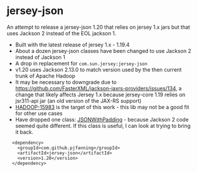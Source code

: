 # jersey-json

An attempt to release a jersey-json 1.20 that relies on jersey 1.x jars but that uses Jackson 2 instead of the EOL jackson 1.

* Built with the latest release of jersey 1.x - 1.19.4
* About a dozen jersey-json classes have been changed to use Jackson 2 instead of Jackson 1
* A drop in replacement for `com.sun.jersey:jersey-json`
* v1.20 uses Jackson 2.13.0 to match version used by the then current trunk of Apache Hadoop
* It may be necessary to downgrade due to https://github.com/FasterXML/jackson-jaxrs-providers/issues/134, a change that likely affects Jersey 1.x because jersey-core 1.19 relies on jsr311-api jar (an old version of the JAX-RS support)
* [HADOOP-15983](https://issues.apache.org/jira/browse/HADOOP-15983) is the target of this work - this lib may not be a good fit for other use cases
* Have dropped one class: [JSONWithPadding](https://github.com/javaee/jersey-1.x/blob/master/jersey-json/src/main/java/com/sun/jersey/api/json/JSONWithPadding.java) - because Jackson 2 code seemed quite different. If this class is useful, I can look at trying to bring it back.

```
  <dependency>
    <groupId>com.github.pjfanning</groupId>
    <artifactId>jersey-json</artifactId>
    <version>1.20</version>
  </dependency>
```
